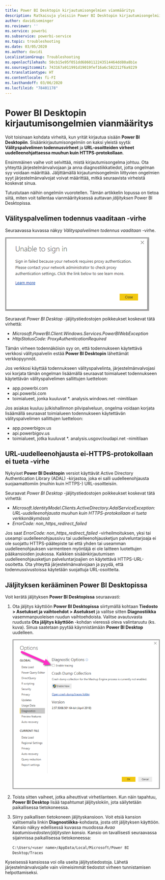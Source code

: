 ```yaml
---
title: Power BI Desktopin kirjautumisongelmien vianmääritys
description: Ratkaisuja yleisiin Power BI Desktopin kirjautumisongelmiin
author: davidiseminger
ms.reviewer: ''
ms.service: powerbi
ms.subservice: powerbi-service
ms.topic: troubleshooting
ms.date: 03/05/2020
ms.author: davidi
LocalizationGroup: Troubleshooting
ms.openlocfilehash: 50cb15e95f051dd6860112243514464dd80a8b1e
ms.sourcegitcommit: 743167a911991d19019fef16a6c582212f6a9229
ms.translationtype: HT
ms.contentlocale: fi-FI
ms.lasthandoff: 03/06/2020
ms.locfileid: "78401178"
---
```

# <a name="troubleshooting-sign-in-for-power-bi-desktop"></a>Power BI Desktopin kirjautumisongelmien vianmääritys
Voit toisinaan kohdata virheitä, kun yrität kirjautua sisään **Power BI Desktopiin**. Sisäänkirjautumisongelmiin on kaksi yleistä syytä: **Välityspalvelimen todennusvirheet** ja **URL-osoitteiden virheet uudelleenohjattaessa muuhun kuin HTTPS-protokollaan**. 

Ensimmäinen vaihe voit selvittää, mistä kirjautumisongelma johtuu. Ota yhteyttä järjestelmänvalvojaan ja anna diagnostiikkatiedot, jotta ongelman syy voidaan määrittää. Jäljittämällä kirjautumisongelmiin liittyvien ongelmien syyt järjestelmänvalvojat voivat määrittää, mitkä seuraavista virheistä koskevat sinua. 

Tutustutaan näihin ongelmiin vuorotellen. Tämän artikkelin lopussa on tietoa siitä, miten voit tallentaa vianmäärityksessä auttavan *jäljityksen* Power BI Desktopissa.


## <a name="proxy-authentication-required-error"></a>Välityspalvelimen todennus vaaditaan -virhe

Seuraavassa kuvassa näkyy *Välityspalvelimen todennus vaaditaan* -virhe.

![Välityspalvelimen todennus -virheen aiheuttama kirjautumisvirhe](media/desktop-troubleshooting-sign-in/desktop-tshoot-sign-in_01.png)

Seuraavat *Power BI Desktop* -jäljitystiedostojen poikkeukset koskevat tätä virhettä:

* *Microsoft.PowerBI.Client.Windows.Services.PowerBIWebException*
* *HttpStatusCode: ProxyAuthenticationRequired*

Tämän virheen todennäköisin syy on, että todennukseen käytettävä verkkosi välityspalvelin estää **Power BI Desktopin** lähettämät verkkopyynnöt. 

Jos verkkosi käyttää todennukseen välityspalvelinta, järjestelmänvalvojasi voi korjata tämän ongelman lisäämällä seuraavat toimialueet todennukseen käytettävän välityspalvelimen sallittujen luetteloon:

* app.powerbi.com
* api.powerbi.com
* toimialueet, jonka kuuluvat *. analysis.windows.net -nimitilaan

Jos asiakas kuuluu julkishallinnon pilvipalveluun, ongelma voidaan korjata lisäämällä seuraavat toimialueen todennukseen käytettävän välityspalvelimen sallittujen luetteloon:

* app.powerbigov.us
* api.powerbigov.us
* toimialueet, jotka kuuluvat *. analysis.usgovcloudapi.net -nimitilaan

## <a name="non-https-url-redirect-not-supported-error"></a>URL-uudelleenohjausta ei-HTTPS-protokollaan ei tueta -virhe

Nykyiset **Power BI Desktopin** versiot käyttävät Active Directory Authentication Library (ADAL) -kirjastoa, joka ei salli uudelleenohjausta suojaamattomiin (muihin kuin HTTPS-) URL-osoitteisiin. 

Seuraavat *Power BI Desktop* -jäljitystiedostojen poikkeukset koskevat tätä virhettä:

* *Microsoft.IdentityModel.Clients.ActiveDirectory.AdalServiceException: URL-uudelleenohjausta muuhun kuin HTTPS-protokollaan ei tueta verkkonäkymässä*
* *ErrorCode: non_https_redirect_failed*

Jos saat *ErrorCode: non_https_redirect_failed* -virheilmoituksen, yksi tai useampi uudelleenohjaussivu tai uudelleenohjausketjun palveluntarjoaja ei ole suojattu HTTPS-päätepiste tai että yhden tai useamman uudelleenohjauksen varmenteen myöntäjä ei ole laitteen luotettujen pääkansioiden joukossa. Kaikkien sisäänkirjautumisen uudelleenohjausketjun palveluntarjoajien on käytettävä HTTPS-URL-osoitetta. Ota yhteyttä järjestelmänvalvojaan ja pyydä, että todennussivustoissa käytetään suojattuja URL-osoitteita. 

## <a name="how-to-collect-a-trace-in-power-bi-desktop"></a>Jäljityksen kerääminen Power BI Desktopissa

Voit kerätä jäljityksen **Power BI Desktopissa** seuraavasti:

1. Ota jäljitys käyttöön **Power BI Desktopissa** siirtymällä kohtaan **Tiedosto > Asetukset ja vaihtoehdot > Asetukset** ja valitse sitten **Diagnostiikka** vasemmanpuoleisen ruudun vaihtoehdoista. Valitse avautuvasta ruudusta **Ota jäljitys käyttöön** -kohdan vieressä oleva valintaruutu (ks. kuva). Sinua saatetaan pyytää käynnistämään **Power BI Desktop** uudelleen.
   
   ![Jäljityksen ottaminen käyttöön Power BI Desktopissa](media/desktop-troubleshooting-sign-in/desktop-tshoot-sign-in_02.png)

2. Toista sitten vaiheet, jotka aiheuttivat virhetilanteen. Kun näin tapahtuu, **Power BI Desktop** lisää tapahtumat jäljityslokiin, jota säilytetään paikallisessa tietokoneessa.

3. Siirry paikallisen tietokoneen jäljityskansioon. Voit etsiä kansion valitsemalla linkin **Diagnostiikka**-kohdasta, josta otit jäljityksen käyttöön. Kansio näkyy edellisessä kuvassa muodossa *Avaa kaatumisvedosten/jäljitysten kansio*. Kansio on tavallisesti seuraavassa sijainnissa paikallisessa tietokoneessa:

    `C:\Users/<user name>/AppData/Local/Microsoft/Power BI Desktop/Traces`

Kyseisessä kansiossa voi olla useita jäljitystiedostoja. Lähetä järjestelmänvalvojalle vain viimeisimmät tiedostot virheen tunnistamisen helpottamiseksi. 

